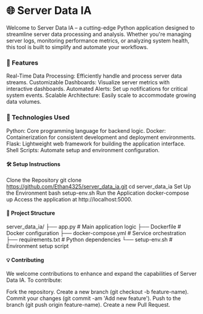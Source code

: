 # 🌐 Server Data IA

Welcome to Server Data IA – a cutting-edge Python application designed to streamline server data processing and analysis. Whether you're managing server logs, monitoring performance metrics, or analyzing system health, this tool is built to simplify and automate your workflows.

### 🚀 Features

Real-Time Data Processing: Efficiently handle and process server data streams.
Customizable Dashboards: Visualize server metrics with interactive dashboards.
Automated Alerts: Set up notifications for critical system events.
Scalable Architecture: Easily scale to accommodate growing data volumes.
### 🧰 Technologies Used

Python: Core programming language for backend logic.
Docker: Containerization for consistent development and deployment environments.
Flask: Lightweight web framework for building the application interface.
Shell Scripts: Automate setup and environment configuration.
#### 🛠️ Setup Instructions

Clone the Repository
git clone https://github.com/Ethan4325/server_data_ia.git
cd server_data_ia
Set Up the Environment
bash setup-env.sh
Run the Application
docker-compose up
Access the application at http://localhost:5000.
#### 📂 Project Structure

server_data_ia/
├── app.py                # Main application logic
├── Dockerfile            # Docker configuration
├── docker-compose.yml    # Service orchestration
├── requirements.txt      # Python dependencies
└── setup-env.sh          # Environment setup script
#### 💡 Contributing

We welcome contributions to enhance and expand the capabilities of Server Data IA. To contribute:

Fork the repository.
Create a new branch (git checkout -b feature-name).
Commit your changes (git commit -am 'Add new feature').
Push to the branch (git push origin feature-name).
Create a new Pull Request.
